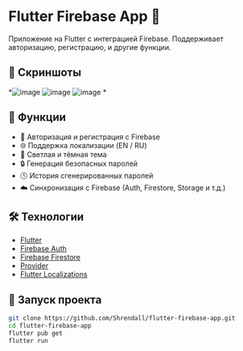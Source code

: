 # Flutter Firebase App 🚀

Приложение на Flutter с интеграцией Firebase. Поддерживает авторизацию, регистрацию, и другие функции.

## 📱 Скриншоты

*![image](https://github.com/user-attachments/assets/fc79ae23-5143-4a6c-81c0-63ec602bd4d2)
![image](https://github.com/user-attachments/assets/2b347c30-c69b-4d7f-a6fe-6cbe19072668)
![image](https://github.com/user-attachments/assets/6f2c8d38-c94c-42a4-9074-81b41ba52b17)
*

## 🔧 Функции

- 🔐 Авторизация и регистрация с Firebase
- 🌐 Поддержка локализации (EN / RU)
- 🎨 Светлая и тёмная тема
- 🔒 Генерация безопасных паролей
- 🕓 История сгенерированных паролей
- ☁️ Синхронизация с Firebase (Auth, Firestore, Storage и т.д.)

## 🛠️ Технологии

- [Flutter](https://flutter.dev/)
- [Firebase Auth](https://firebase.google.com/products/auth)
- [Firebase Firestore](https://firebase.google.com/products/firestore)
- [Provider](https://pub.dev/packages/provider)
- [Flutter Localizations](https://docs.flutter.dev/ui/accessibility/internationalization)

## 🚀 Запуск проекта

```bash
git clone https://github.com/Shrendall/flutter-firebase-app.git
cd flutter-firebase-app
flutter pub get
flutter run
